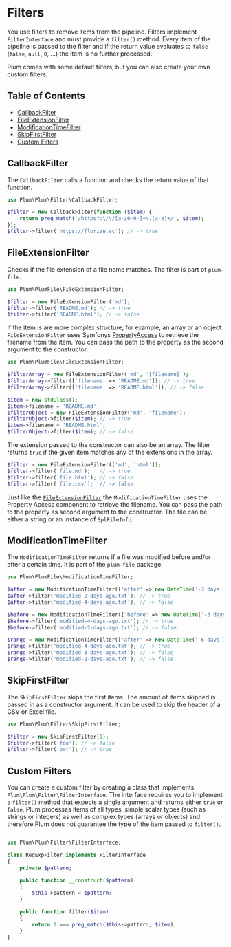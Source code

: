 Filters
=======

You use filters to remove items from the pipeline. Filters implement `FilterInterface` and must provide a `filter()`
method. Every item of the pipeline is passed to the filter and if the return value evaluates to `false` (`false`,
`null`, `0`, ...) the item is no further processed.

Plum comes with some default filters, but you can also create your own custom filters.


Table of Contents
-----------------

- [CallbackFilter](#callbackfilter)
- [FileExtensionFilter](#fileextensionfilter)
- [ModificationTimeFilter](#modificationtimefilter)
- [SkipFirstFilter](#skipfirstfilter)
- [Custom Filters](#custom-filters)


CallbackFilter
--------------

The `CallbackFilter` calls a function and checks the return value of that function.

```php
use Plum\Plum\Filter\CallbackFilter;

$filter = new CallbackFilter(function ($item) {
    return preg_match('/https?:\/\/[a-z0-9-]+\.[a-z]+/', $item);
});
$filter->filter('https://florian.ec'); // -> true
```


FileExtensionFilter
-------------------

Checks if the file extension of a file name matches. The filter is part of `plum-file`.

```php
use Plum\PlumFile\FileExtensionFilter;

$filter = new FileExtensionFilter('md');
$filter->filter('README.md'); // -> true
$filter->filter('README.html'); // -> false
```

If the item is are more complex structure, for example, an array or an object `FileExtensionFilter` uses Symfonys
[PropertyAccess](http://symfony.com/doc/current/components/property_access/introduction.html) to retrieve the filename
from the item. You can pass the path to the property as the second argument to the constructor.

```php
use Plum\PlumFile\FileExtensionFilter;

$filterArray = new FileExtensionFilter('md', '[filename]');
$filterArray->filter(['filename' => 'README.md']); // -> true
$filterArray->filter(['filename' => 'README.html']); // -> false

$item = new stdClass();
$item->filename = 'README.md';
$filterObject = new FileExtensionFilter('md', 'filename');
$filterObject->filter($item); // -> true
$item->filename = 'README.html';
$filterObject->filter($item); // -> false
```

The extension passed to the constructor can also be an array. The filter returns `true` if the given item matches any
of the extensions in the array.

```php
$filter = new FileExtensionFilter(['md', 'html']);
$filter->filter('file.md');   // -> true
$filter->filter('file.html'); // -> false
$filter->filter('file.csv`);  // -> false
```

Just like the [`FileExtensionFilter`](#fileextensionfilter) the `ModificationTimeFilter` uses the Property Access
component to retrieve the filename. You can pass the path to the property as second argument to the constructor. The
file can be either a string or an instance of `SplFileInfo`.


ModificationTimeFilter
----------------------

The `ModificationTimeFilter` returns if a file was modified before and/or after a certain time. It is part of the
`plum-file` package.

```php
use Plum\PlumFile\ModificationTimeFilter;

$after = new ModificationTimeFilter(['after' => new DateTime('-3 days')]);
$after->filter('modified-2-days-ago.txt'); // -> true
$after->filter('modified-4-days-ago.txt'); // -> false

$before = new ModificationTimeFilter(['before' => new DateTime('-3 days')]);
$before->filter('modified-4-days-ago.txt'); // -> true
$before->filter('modified-2-days-ago.txt'); // -> false

$range = new ModificationTimeFilter(['after' => new DateTime('-6 days'), 'before' => new DateTime('-3 days')]);
$range->filter('modified-4-days-ago.txt'); // -> true
$range->filter('modified-8-days-ago.txt'); // -> false
$range->filter('modified-2-days-ago.txt'); // -> false
```


SkipFirstFilter
--------------

The `SkipFirstFilter` skips the first items. The amount of items skipped is passed in as a constructor argument. It
can be used to skip the header of a CSV or Excel file.

```php
use Plum\Plum\Filter\SkipFirstFilter;

$filter = new SkipFirstFilter(1);
$filter->filter('foo'); // -> false
$filter->filter('bar'); // -> true
```


Custom Filters
--------------

You can create a custom filter by creating a class that implements `Plum\Plum\Filter\FilterInterface`. The interface
requires you to implement a `filter()` method that expects a single argument and returns either `true` or `false`.
Plum processes items of all types, simple scalar types (such as strings or integers) as well as complex types (arrays
or objects) and therefore Plum does not guarantee the type of the item passed to `filter()`.

```php

use Plum\Plum\Filter\FilterInterface;

class RegExpFilter implements FilterInterface
{
    private $pattern;

    public function __construct($pattern)
    {
        $this->pattern = $pattern;
    }

    public function filter($item)
    {
        return 1 === preg_match($this->pattern, $item);
    }
}
```

